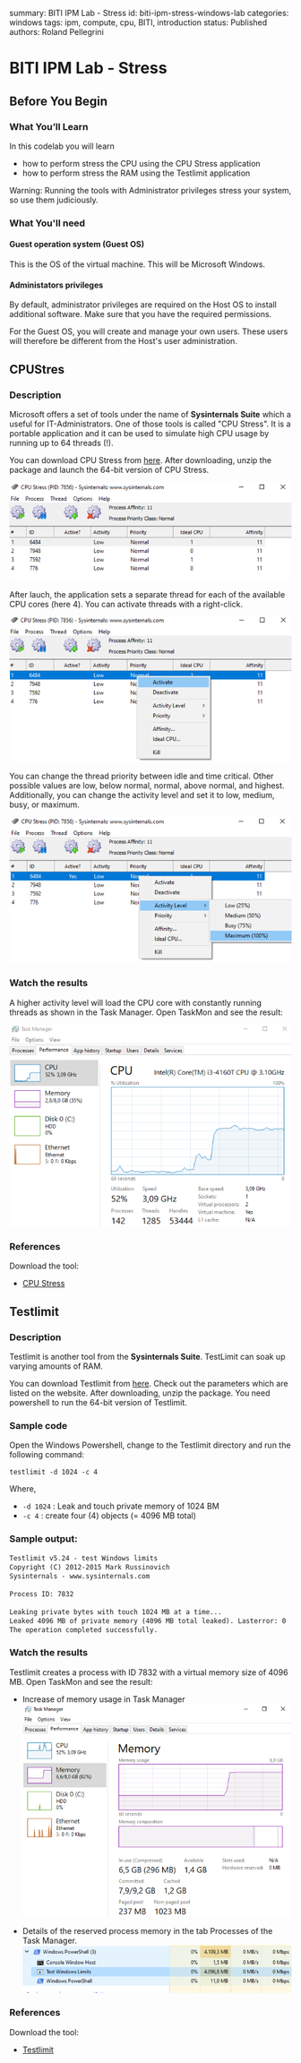 summary: BITI IPM Lab - Stress
id: biti-ipm-stress-windows-lab
categories: windows
tags: ipm, compute, cpu, BITI, introduction
status: Published
authors: Roland Pellegrini

# BITI IPM Lab - Stress
<!-- ------------------------ -->
## Before You Begin 

### What You’ll Learn

In this codelab you will learn

* how to perform stress the CPU using the CPU Stress application
* how to perform stress the RAM using the Testlimit application

<aside class="negative">
Warning: Running the tools with Administrator privileges stress your system, so use them judiciously.
</aside>

### What You'll need

#### Guest operation system (Guest OS)

This is the OS of the virtual machine. This will be Microsoft Windows.

#### Administators privileges

By default, administrator privileges are required on the Host OS to install additional software. Make sure that you have the required permissions.

For the Guest OS, you will create and manage your own users. These users will therefore be different from the Host's user administration. 

## CPUStres

### Description

Microsoft offers a set of tools under the name of **Sysinternals Suite** which a useful for IT-Administrators. One of those tools is called "CPU Stress". It is a portable application and it can be used to simulate high CPU usage by running up to 64 threads (!).

You can download CPU Stress from [here](https://docs.microsoft.com/en-us/sysinternals/downloads/cpustres). After downloading, unzip the package and launch the 64-bit version of CPU Stress.

![CPU Stress](./img/biti-ipm-compute-windows-cpustress.png)

After lauch, the application sets a separate thread for each of the available CPU cores (here 4). You can activate threads with a right-click.

![CPU Stress](./img/biti-ipm-compute-windows-cpustress-activate.png)

You can change the thread priority between idle and time critical. Other possible values are low, below normal, normal, above normal, and highest. Additionally, you can change the activity level and set it to low, medium, busy, or maximum. 

![CPU Stress](./img/biti-ipm-compute-windows-cpustress-maximum.png)

### Watch the results

A higher activity level will load the CPU core with constantly running threads as shown in the Task Manager. Open TaskMon and see the result:

![CPU Stress](./img/biti-ipm-compute-windows-cpustress-taskman.png)

### References

Download the tool:

* [CPU Stress](https://docs.microsoft.com/en-us/sysinternals/downloads/cpustres)


## Testlimit

### Description

Testlimit is another tool from the **Sysinternals Suite**. TestLimit can soak up varying amounts of RAM.

You can download Testlimit from [here](https://docs.microsoft.com/en-us/sysinternals/downloads/testlimit). Check out the parameters which are listed on the website. After downloading, unzip the package. You need powershell to run the 64-bit version of Testlimit.

### Sample code

Open the Windows Powershell, change to the Testlimit directory and run the following command:

```
testlimit -d 1024 -c 4
```

Where,
* `-d 1024` : Leak and touch private memory of 1024 BM
* `-c 4`     : create four (4) objects (= 4096 MB total) 

### Sample output:

```
Testlimit v5.24 - test Windows limits
Copyright (C) 2012-2015 Mark Russinovich
Sysinternals - www.sysinternals.com

Process ID: 7832

Leaking private bytes with touch 1024 MB at a time...
Leaked 4096 MB of private memory (4096 MB total leaked). Lasterror: 0
The operation completed successfully.
```

### Watch the results

Testlimit creates a process with ID 7832 with a virtual memory size of 4096 MB. Open TaskMon and see the result:

* Increase of memory usage in Task Manager
![Testlimit](./img/biti-ipm-compute-windows-testlimit-taskman.png)

* Details of the reserved process memory in the tab Processes of the Task Manager.
![Testlimit](./img/biti-ipm-compute-windows-testlimit-procmem.png)

### References

Download the tool:

* [Testlimit](https://docs.microsoft.com/en-us/sysinternals/downloads/testlimit)